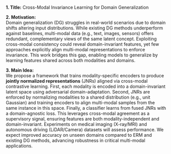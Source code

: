 **1. Title:** Cross-Modal Invariance Learning for Domain Generalization  

**2. Motivation:**  
Domain generalization (DG) struggles in real-world scenarios due to domain shifts altering input distributions. While existing DG methods underperform against baselines, multi-modal data (e.g., text, images, sensors) offers redundant, complementary views of the same latent concept. Exploiting cross-modal consistency could reveal domain-invariant features, yet few approaches explicitly align multi-modal representations to enforce invariance. This work bridges this gap, enabling models to generalize by learning features shared across both modalities and domains.  

**3. Main Idea:**  
We propose a framework that trains modality-specific encoders to produce **jointly normalized representations** (JNRs) aligned via cross-modal contrastive learning. First, each modality is encoded into a domain-invariant latent space using adversarial domain-adaptation. Second, JNRs are enforced by normalizing modalities to a shared distribution (e.g., unit Gaussian) and training encoders to align multi-modal samples from the same instance in this space. Finally, a classifier learns from fused JNRs with a domain-agnostic loss. This leverages cross-modal agreement as a supervisory signal, ensuring features are both modality-independent and domain-invariant. Experiments on medical imaging (X-ray/MRI) and autonomous driving (LiDAR/Camera) datasets will assess performance. We expect improved accuracy on unseen domains compared to ERM and existing DG methods, advancing robustness in critical multi-modal applications.